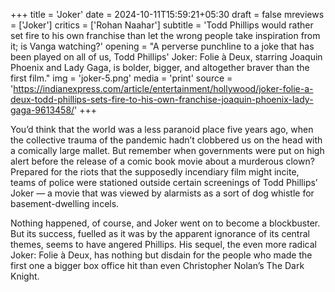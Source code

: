 +++
title = 'Joker'
date = 2024-10-11T15:59:21+05:30
draft = false
mreviews = ['Joker']
critics = ['Rohan Naahar']
subtitle = 'Todd Phillips would rather set fire to his own franchise than let the wrong people take inspiration from it; is Vanga watching?'
opening = "A perverse punchline to a joke that has been played on all of us, Todd Phillips' Joker: Folie à Deux, starring Joaquin Phoenix and Lady Gaga, is bolder, bigger, and altogether braver than the first film."
img = 'joker-5.png'
media = 'print'
source = 'https://indianexpress.com/article/entertainment/hollywood/joker-folie-a-deux-todd-phillips-sets-fire-to-his-own-franchise-joaquin-phoenix-lady-gaga-9613458/'
+++

You’d think that the world was a less paranoid place five years ago, when the collective trauma of the pandemic hadn’t clobbered us on the head with a comically large mallet. But remember when governments were put on high alert before the release of a comic book movie about a murderous clown? Prepared for the riots that the supposedly incendiary film might incite, teams of police were stationed outside certain screenings of Todd Phillips’ Joker — a movie that was viewed by alarmists as a sort of dog whistle for basement-dwelling incels.

Nothing happened, of course, and Joker went on to become a blockbuster. But its success, fuelled as it was by the apparent ignorance of its central themes, seems to have angered Phillips. His sequel, the even more radical Joker: Folie à Deux, has nothing but disdain for the people who made the first one a bigger box office hit than even Christopher Nolan’s The Dark Knight.
